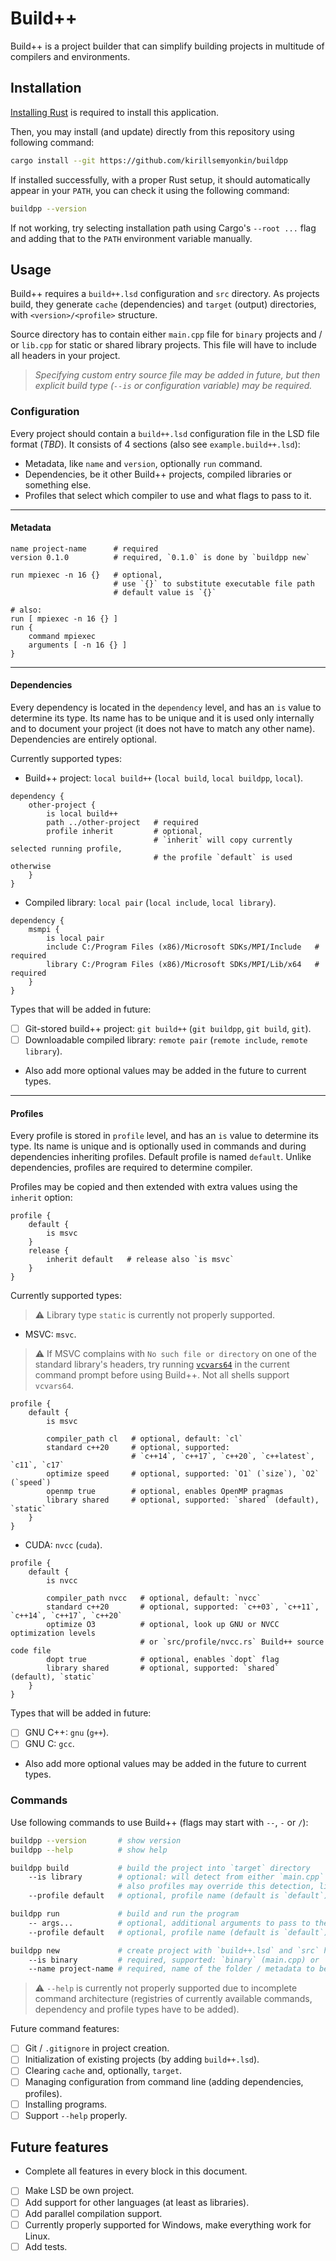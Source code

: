 # Build++

Build++ is a project builder that can simplify building projects in multitude of compilers and
environments.

## Installation

[Installing Rust](https://www.rust-lang.org/tools/install) is required to install this application.

Then, you may install (and update) directly from this repository using following command:

```sh
cargo install --git https://github.com/kirillsemyonkin/buildpp
```

If installed successfully, with a proper Rust setup, it should automatically appear in your `PATH`,
you can check it using the following command:

```sh
buildpp --version
```

If not working, try selecting installation path using Cargo's `--root ...` flag and adding that to
the `PATH` environment variable manually.

## Usage

Build++ requires a `build++.lsd` configuration and `src` directory. As projects build, they generate
`cache` (dependencies) and `target` (output) directories, with `<version>/<profile>` structure.

Source directory has to contain either `main.cpp` file for `binary` projects and / or `lib.cpp` for
static or shared library projects. This file will have to include all headers in your project.

> *Specifying custom entry source file may be added in future,
but then explicit build type (`--is` or configuration variable) may be required.*

### Configuration

Every project should contain a `build++.lsd` configuration file in the LSD file format (*TBD*).
It consists of 4 sections (also see `example.build++.lsd`):

- Metadata, like `name` and `version`, optionally `run` command.
- Dependencies, be it other Build++ projects, compiled libraries or something else.
- Profiles that select which compiler to use and what flags to pass to it.

---

#### Metadata

```lsd
name project-name      # required
version 0.1.0          # required, `0.1.0` is done by `buildpp new`

run mpiexec -n 16 {}   # optional,
                       # use `{}` to substitute executable file path
                       # default value is `{}`

# also:
run [ mpiexec -n 16 {} ]
run {
    command mpiexec
    arguments [ -n 16 {} ]
}
```

---

#### Dependencies

Every dependency is located in the `dependency` level, and has an `is` value to determine its type.
Its name has to be unique and it is used only internally and to document your project (it does not
have to match any other name). Dependencies are entirely optional.

Currently supported types:

- Build++ project: `local build++` (`local build`, `local buildpp`, `local`).

```lsd
dependency {
    other-project {
        is local build++
        path ../other-project   # required
        profile inherit         # optional,
                                # `inherit` will copy currently selected running profile,
                                # the profile `default` is used otherwise
    }
}
```

- Compiled library: `local pair` (`local include`, `local library`).

```lsd
dependency {
    msmpi {
        is local pair
        include C:/Program Files (x86)/Microsoft SDKs/MPI/Include   # required
        library C:/Program Files (x86)/Microsoft SDKs/MPI/Lib/x64   # required
    }
}
```

Types that will be added in future:

- [ ] Git-stored build++ project: `git build++` (`git buildpp`, `git build`, `git`).
- [ ] Downloadable compiled library: `remote pair` (`remote include`, `remote library`).
- Also add more optional values may be added in the future to current types.

---

#### Profiles

Every profile is stored in `profile` level, and has an `is` value to determine its type. Its name is
unique and is optionally used in commands and during dependencies inheriting profiles. Default
profile is named `default`. Unlike dependencies, profiles are required to determine compiler.

Profiles may be copied and then extended with extra values using the `inherit` option:

```lsd
profile {
    default {
        is msvc
    }
    release {
        inherit default   # release also `is msvc`
    }
}
```

Currently supported types:

> ⚠️ Library type `static` is currently not properly supported.

- MSVC: `msvc`.

> ⚠️ If MSVC complains with `No such file or directory` on one of the standard library's headers,
    try running [`vcvars64`](https://learn.microsoft.com/en-us/cpp/build/building-on-the-command-line?view=msvc-170#developer_command_file_locations)
    in the current command prompt before using Build++. Not all shells support `vcvars64`.

```lsd
profile {
    default {
        is msvc

        compiler_path cl   # optional, default: `cl`
        standard c++20     # optional, supported:
                           # `c++14`, `c++17`, `c++20`, `c++latest`, `c11`, `c17`
        optimize speed     # optional, supported: `O1` (`size`), `O2` (`speed`)
        openmp true        # optional, enables OpenMP pragmas
        library shared     # optional, supported: `shared` (default), `static`
    }
}
```

- CUDA: `nvcc` (`cuda`).

```lsd
profile {
    default {
        is nvcc
        
        compiler_path nvcc   # optional, default: `nvcc`
        standard c++20       # optional, supported: `c++03`, `c++11`, `c++14`, `c++17`, `c++20`
        optimize O3          # optional, look up GNU or NVCC optimization levels
                             # or `src/profile/nvcc.rs` Build++ source code file
        dopt true            # optional, enables `dopt` flag
        library shared       # optional, supported: `shared` (default), `static`
    }
}
```

Types that will be added in future:

- [ ] GNU C++: `gnu` (`g++`).
- [ ] GNU C: `gcc`.
- Also add more optional values may be added in the future to current types.

### Commands

Use following commands to use Build++ (flags may start with `--`, `-` or `/`):

```sh
buildpp --version       # show version
buildpp --help          # show help

buildpp build           # build the project into `target` directory
    --is library        # optional: will detect from either `main.cpp` or `lib.cpp`.
                        # also profiles may override this detection, like CUDA's `main.cu`.
    --profile default   # optional, profile name (default is `default`)

buildpp run             # build and run the program
    -- args...          # optional, additional arguments to pass to the running program
    --profile default   # optional, profile name (default is `default`)

buildpp new             # create project with `build++.lsd` and `src` hello world program
    --is binary         # required, supported: `binary` (main.cpp) or `library` (lib.cpp)
    --name project-name # required, name of the folder / metadata to be made
```

> ⚠️ `--help` is currently not properly supported due to incomplete command architecture (registries
  of currently available commands, dependency and profile types have to be added).

Future command features:

- [ ] Git / `.gitignore` in project creation.
- [ ] Initialization of existing projects (by adding `build++.lsd`).
- [ ] Clearing `cache` and, optionally, `target`.
- [ ] Managing configuration from command line (adding dependencies, profiles).
- [ ] Installing programs.
- [ ] Support `--help` properly.

## Future features

- Complete all features in every block in this document.
- [ ] Make LSD be own project.
- [ ] Add support for other languages (at least as libraries).
- [ ] Add parallel compilation support.
- [ ] Currently properly supported for Windows, make everything work for Linux.
- [ ] Add tests.
